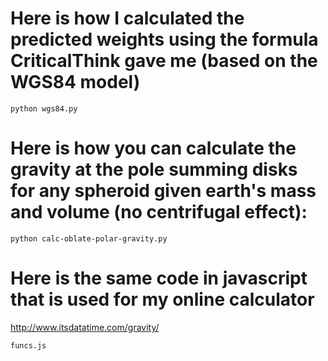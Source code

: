 # Here is how I calculated the predicted weights using the formula CriticalThink gave me (based on the WGS84 model)

```python wgs84.py```

# Here is how you can calculate the gravity at the pole summing disks for any spheroid given earth's mass and volume (no centrifugal effect):

```python calc-oblate-polar-gravity.py```

# Here is the same code in javascript that is used for my online calculator

http://www.itsdatatime.com/gravity/

```funcs.js```

